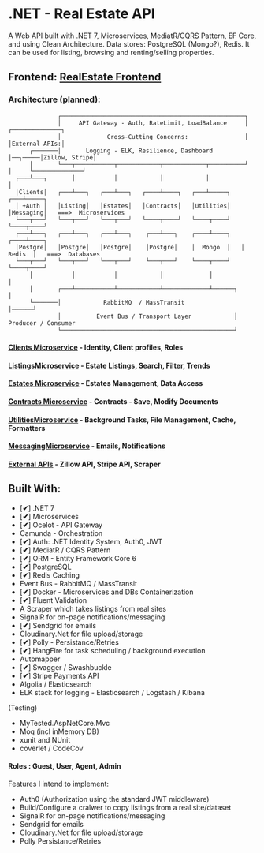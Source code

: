 # .NET - Real Estate API
A Web API built with .NET 7, Microservices, MediatR/CQRS Pattern, EF Core, and using Clean Architecture. Data stores: PostgreSQL (Mongo?), Redis.
It can be used for listing, browsing and renting/selling properties. 

## Frontend: [RealEstate Frontend](https://github.com/ivaaak/RealEstate-Frontend)
### Architecture (planned):


                  ┌────────────────────────────────────────────────────┐
                  │     API Gateway - Auth, RateLimit, LoadBalance     │        ┌──────────────┐
                  │             Cross-Cutting Concerns:                │        │External APIs:│  
          ┌───────│       Logging - ELK, Resilience, Dashboard         │──┐─────│Zillow, Stripe│
          │       └───┬───────────┬────────────┬────────────┬──────────┘  │     └──────────────┘
      ┌───┴───┐       │           │            │            │             │        
      │Clients│   ┌───┴───┐   ┌───┴───┐   ┌────┴────┐   ┌───┴─────┐   ┌───┴─────┐ 
      │ +Auth │   │Listing│   │Estates│   │Contracts│   │Utilities│   │Messaging│   ===>  Microservices
      └───┬───┘   └───┬───┘   └───┬───┘   └────┬────┘   └────┬────┘   └────┬────┘
      ┌───┴───┐   ┌───┴───┐   ┌───┴───┐    ┌───┴───┐    ┌────┴────┐   ┌────┴────┐  
      │Postgre│   │Postgre│   │Postgre│    │Postgre│    │  Mongo  │   │  Redis  │   ===>  Databases
      └───┬───┘   └───┬───┘   └───┬───┘    └───┬───┘    └────┬────┘   └────┬────┘
          │           │           │            │             │             │          
          │       ┌───┴───────────┴────────────┴─────────────┴──────┐      │
          └───────│            RabbitMQ  / MassTransit              │──────┘  
                  │          Event Bus / Transport Layer            │  Producer / Consumer
                  └─────────────────────────────────────────────────┘

#### [Clients Microservice](https://github.com/ivaaak/.NET-RealEstate/tree/main/Microservices/ClientsMicroservice) - Identity, Client profiles, Roles

#### [ListingsMicroservice](https://github.com/ivaaak/.NET-RealEstate/tree/main/Microservices/ListingsMicroservice) - Estate Listings, Search, Filter, Trends

#### [Estates Microservice](https://github.com/ivaaak/.NET-RealEstate/tree/main/Microservices/EstatesMicroservice) - Estates Management, Data Access

#### [Contracts Microservice](https://github.com/ivaaak/.NET-RealEstate/tree/main/Microservices/ContractsMicroservice) -  Contracts - Save, Modify Documents

#### [UtilitiesMicroservice](https://github.com/ivaaak/.NET-RealEstate/tree/main/Microservices/UtilitiesMicroservice) - Background Tasks, File Management, Cache, Formatters

#### [MessagingMicroservice](https://github.com/ivaaak/.NET-RealEstate/tree/main/Microservices/MessagingMicroservice) - Emails, Notifications 

#### [External APIs](https://github.com/ivaaak/.NET-RealEstate/tree/main/Microservices/ExternalAPIsMicroservice) - Zillow API, Stripe API, Scraper


## Built With:
- [**✔**]  .NET  7 
-  [**✔**]  Microservices
-  [**✔**]  Ocelot - API Gateway
-  Camunda - Orchestration
-  [**✔**]  Auth:  .NET Identity System, Auth0, JWT 
-  [**✔**]  MediatR / CQRS Pattern
-  [**✔**]  ORM - Entity Framework Core 6
-  [**✔**]  PostgreSQL
-  [**✔**]  Redis Caching
-  Event Bus - RabbitMQ / MassTransit
-  [**✔**]  Docker - Microservices and DBs Containerization
-  [**✔**]  Fluent Validation
-  A Scraper which takes listings from real sites
-  SignalR for on-page notifications/messaging
-  [**✔**]  Sendgrid for emails
-  Cloudinary.Net for file upload/storage
-  [**✔**]  Polly - Persistance/Retries
-  [**✔**]  HangFire for task scheduling / background execution
-  Automapper
-  [**✔**]  Swagger / Swashbuckle
-  [**✔**]  Stripe Payments API
-  Algolia / Elasticsearch
-  ELK stack for logging - Elasticsearch / Logstash / Kibana

(Testing)
- MyTested.AspNetCore.Mvc 
- Moq (incl inMemory DB)
- xunit and NUnit
- coverlet / CodeCov


#### Roles :  Guest, User, Agent, Admin

Features I intend to implement:

- Auth0  (Authorization using the standard JWT middleware)
- Build/Configure a cralwer to copy listings from a real site/dataset
- SignalR for on-page notifications/messaging
- Sendgrid for emails
- Cloudinary.Net for file upload/storage
- Polly Persistance/Retries
